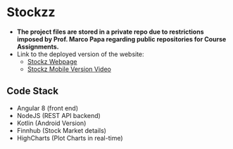 # Stockzz

- **The project files are stored in a private repo due to restrictions imposed by Prof. Marco Papa regarding public repositories for Course Assignments.**
- Link to the deployed version of the website:
  - [Stockz Webpage](https://frontend-dot-stockzangular.wl.r.appspot.com/search/home)
  - [Stockz Mobile Version Video](https://drive.google.com/file/d/1uR1zb72KCK8pYoCV-_QJNeiqnRpn_29f/view?usp=sharing)

## Code Stack
- Angular 8 (front end)
- NodeJS (REST API backend)
- Kotlin (Android Version)
- Finnhub (Stock Market details)
- HighCharts (Plot Charts in real-time)
